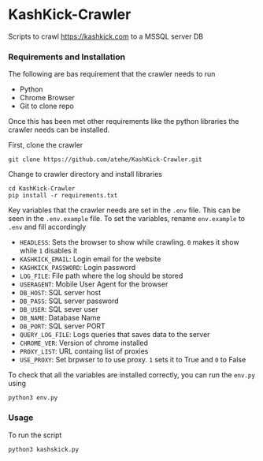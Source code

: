 # KashKick-Crawler

Scripts to crawl https://kashkick.com to a MSSQL server DB

### Requirements and Installation

The following are bas requirement that the crawler needs to run

- Python
- Chrome Browser
- Git to clone repo

Once this has been met other requirements like the python libraries the crawler needs can be installed.

First, clone the crawler

```
git clone https://github.com/atehe/KashKick-Crawler.git
```

Change to crawler directory and install libraries

```
cd KashKick-Crawler
pip install -r requirements.txt
```

Key variables that the crawler needs are set in the `.env` file.
This can be seen in the `.env.example` file.
To set the variables, rename `env.example` to `.env` and fill accordingly

- `HEADLESS`: Sets the browser to show while crawling. `0` makes it show while `1` disables it
- `KASHKICK_EMAIL`: Login email for the website
- `KASHKICK_PASSWORD`: Login password
- `LOG_FILE`: File path where the log should be stored
- `USERAGENT`: Mobile User Agent for the browser
- `DB_HOST`: SQL server host
- `DB_PASS`: SQL server password
- `DB_USER`: SQL sever user
- `DB_NAME`: Database Name
- `DB_PORT`: SQL server PORT
- `QUERY_LOG_FILE`: Logs queries that saves data to the server
- `CHROME_VER`: Version of chrome installed
- `PROXY_LIST`: URL containg list of proxies
- `USE_PROXY`: Set brpwser to to use proxy. `1` sets it to True and `0` to False

To check that all the variables are installed correctly, you can run the `env.py` using

```
python3 env.py
```

### Usage

To run the script

```
python3 kashskick.py
```
